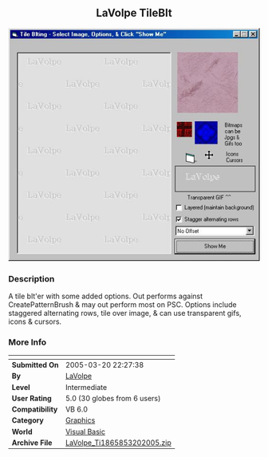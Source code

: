 ﻿<div align="center">

## LaVolpe TileBlt

<img src="PIC2005320232399812.jpg">
</div>

### Description

A tile blt'er with some added options. Out performs against CreatePatternBrush & may out perform most on PSC. Options include staggered alternating rows, tile over image, & can use transparent gifs, icons & cursors.
 
### More Info
 


<span>             |<span>
---                |---
**Submitted On**   |2005-03-20 22:27:38
**By**             |[LaVolpe](https://github.com/Planet-Source-Code/PSCIndex/blob/master/ByAuthor/lavolpe.md)
**Level**          |Intermediate
**User Rating**    |5.0 (30 globes from 6 users)
**Compatibility**  |VB 6\.0
**Category**       |[Graphics](https://github.com/Planet-Source-Code/PSCIndex/blob/master/ByCategory/graphics__1-46.md)
**World**          |[Visual Basic](https://github.com/Planet-Source-Code/PSCIndex/blob/master/ByWorld/visual-basic.md)
**Archive File**   |[LaVolpe\_Ti1865853202005\.zip](https://github.com/Planet-Source-Code/lavolpe-lavolpe-tileblt__1-59539/archive/master.zip)








